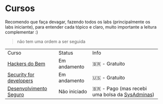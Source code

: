 # Cursos

Recomendo que faça devagar, fazendo todos os labs (principalmente os labs iniciante), para entender cada tópico e claro, muito importante a leitura complementar :) 

> não tem uma ordem a ser seguida


| | | |
|-|-|-|
|Curso | Status | Info|
|[Hackers do Bem](./hackersDoBem/README.md) | Em andamento | :brazil: - Gratuito |
|[Security for developers](./Security-for-developers/README.md) | Em andamento | :us: - Gratuito |
|[Desenvolvimento Seguro](https://cursos.alura.com.br/formacao-desenvolvimento-seguro) | Não iniciado | :brazil: - Pago (mas recebi uma bolsa da [SysAdminas](https://sysadminas.com.br/))| 


